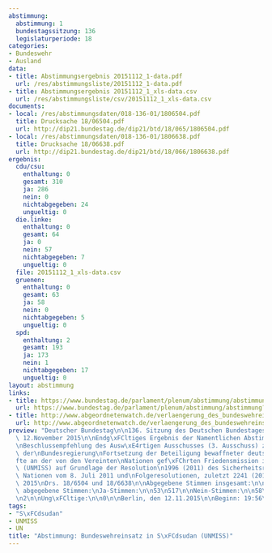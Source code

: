 ```yaml
---
abstimmung:
  abstimmung: 1
  bundestagssitzung: 136
  legislaturperiode: 18
categories:
- Bundeswehr
- Ausland
data:
- title: Abstimmungsergebnis 20151112_1-data.pdf
  url: /res/abstimmungsliste/20151112_1-data.pdf
- title: Abstimmungsergebnis 20151112_1_xls-data.csv
  url: /res/abstimmungsliste/csv/20151112_1_xls-data.csv
documents:
- local: /res/abstimmungsdaten/018-136-01/1806504.pdf
  title: Drucksache 18/06504.pdf
  url: http://dip21.bundestag.de/dip21/btd/18/065/1806504.pdf
- local: /res/abstimmungsdaten/018-136-01/1806638.pdf
  title: Drucksache 18/06638.pdf
  url: http://dip21.bundestag.de/dip21/btd/18/066/1806638.pdf
ergebnis:
  cdu/csu:
    enthaltung: 0
    gesamt: 310
    ja: 286
    nein: 0
    nichtabgegeben: 24
    ungueltig: 0
  die.linke:
    enthaltung: 0
    gesamt: 64
    ja: 0
    nein: 57
    nichtabgegeben: 7
    ungueltig: 0
  file: 20151112_1_xls-data.csv
  gruenen:
    enthaltung: 0
    gesamt: 63
    ja: 58
    nein: 0
    nichtabgegeben: 5
    ungueltig: 0
  spd:
    enthaltung: 2
    gesamt: 193
    ja: 173
    nein: 1
    nichtabgegeben: 17
    ungueltig: 0
layout: abstimmung
links:
- title: https://www.bundestag.de/parlament/plenum/abstimmung/abstimmung?id=372
  url: https://www.bundestag.de/parlament/plenum/abstimmung/abstimmung?id=372
- title: http://www.abgeordnetenwatch.de/verlaengerung_des_bundeswehreinsatzes_im_suedsudan_unmiss-1105-774.html
  url: http://www.abgeordnetenwatch.de/verlaengerung_des_bundeswehreinsatzes_im_suedsudan_unmiss-1105-774.html
preview: "Deutscher Bundestag\n\n136. Sitzung des Deutschen Bundestages\nam Donnerstag,\
  \ 12.November 2015\n\nEndg\xFCltiges Ergebnis der Namentlichen Abstimmung Nr. 1\n\
  \nBeschlussempfehlung des Ausw\xE4rtigen Ausschusses (3. Ausschuss) zu dem Antrag\
  \ der\nBundesregierung\nFortsetzung der Beteiligung bewaffneter deutscher Streitkr\xE4\
  fte an der von den Vereinten\nNationen gef\xFChrten Friedensmission in S\xFCdsudan\
  \ (UNMISS) auf Grundlage der Resolution\n1996 (2011) des Sicherheitsrates der Vereinten\
  \ Nationen vom 8. Juli 2011 und\nFolgeresolutionen, zuletzt 2241 (2015) vom 9. Oktober\
  \ 2015\nDrs. 18/6504 und 18/6638\n\nAbgegebene Stimmen insgesamt:\n\n577\n\nNicht\
  \ abgegebene Stimmen:\nJa-Stimmen:\n\n53\n517\n\nNein-Stimmen:\n\n58\n\nEnthaltungen:\n\
  \n2\n\nUng\xFCltige:\n\n0\n\nBerlin, den 12.11.2015\n\nBeginn: 19:56\nEnde: 19:58\n"
tags:
- "S\xFCdsudan"
- UNMISS
- UN
title: "Abstimmung: Bundeswehreinsatz in S\xFCdsudan (UNMISS)"
---
```

